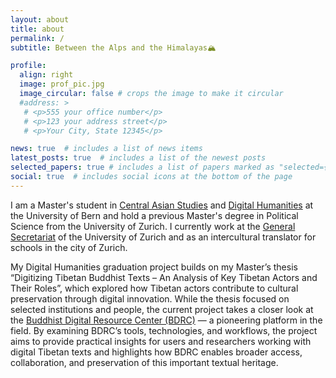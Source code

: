 ```yaml
---
layout: about
title: about
permalink: /
subtitle: Between the Alps and the Himalayas🏔️

profile:
  align: right
  image: prof_pic.jpg
  image_circular: false # crops the image to make it circular
  #address: >
   # <p>555 your office number</p>
   # <p>123 your address street</p>
   # <p>Your City, State 12345</p>

news: true  # includes a list of news items
latest_posts: true  # includes a list of the newest posts
selected_papers: true # includes a list of papers marked as "selected={true}"
social: true  # includes social icons at the bottom of the page
---
```


I am a Master's student in [Central Asian Studies](https://www.philhist.unibe.ch/studies/study_programs/master_s_in_central_asian_studies/index_eng.html) and [Digital Humanities](https://www.philhist.unibe.ch/studies/study_programs/master_minor_digital_humanities/index_eng.html) at the University of Bern and hold a previous Master's degree in Political Science from the University of Zurich. I currently work at the [General Secretariat](https://www.generalsecretariat.uzh.ch/en/stab/team/yundung.html) of the University of Zurich and as an intercultural translator for schools in the city of Zurich.

My Digital Humanities graduation project builds on my Master’s thesis “Digitizing Tibetan Buddhist Texts – An Analysis of Key Tibetan Actors and Their Roles”, which explored how Tibetan actors contribute to cultural preservation through digital innovation. While the thesis focused on selected institutions and people, the current project takes a closer look at the [Buddhist Digital Resource Center (BDRC)](https://www.bdrc.io) — a pioneering platform in the field. By examining BDRC’s tools, technologies, and workflows, the project aims to provide practical insights for users and researchers working with digital Tibetan texts and highlights how BDRC enables broader access, collaboration, and preservation of this important textual heritage.

